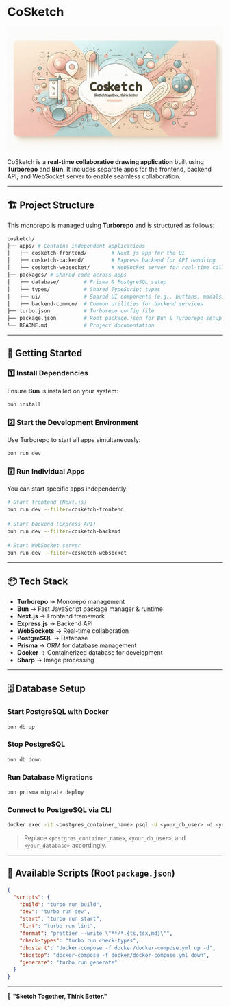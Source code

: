 # CoSketch

![CoSketch banner](https://github.com/NarsiBhati-Dev/CoSketch/blob/master/apps/cosketch-frontend/public/images/social-banner-4.jpeg?raw=true)

CoSketch is a **real-time collaborative drawing application** built using **Turborepo** and **Bun**. It includes separate apps for the frontend, backend API, and WebSocket server to enable seamless collaboration.

---

## 🏗 Project Structure

This monorepo is managed using **Turborepo** and is structured as follows:

```sh
cosketch/
├── apps/ # Contains independent applications
│   ├── cosketch-frontend/        # Next.js app for the UI
│   ├── cosketch-backend/         # Express backend for API handling
│   ├── cosketch-websocket/       # WebSocket server for real-time collaboration
├── packages/ # Shared code across apps
│   ├── database/        # Prisma & PostgreSQL setup
│   ├── types/           # Shared TypeScript types
│   ├── ui/              # Shared UI components (e.g., buttons, modals)
│   ├── backend-common/  # Common utilities for backend services
├── turbo.json           # Turborepo config file
├── package.json         # Root package.json for Bun & Turborepo setup
└── README.md            # Project documentation
```

---

## 🚀 Getting Started

### 1️⃣ Install Dependencies

Ensure **Bun** is installed on your system:

```sh
bun install
```

### 2️⃣ Start the Development Environment

Use Turborepo to start all apps simultaneously:

```sh
bun run dev
```

### 3️⃣ Run Individual Apps

You can start specific apps independently:

```sh
# Start frontend (Next.js)
bun run dev --filter=cosketch-frontend

# Start backend (Express API)
bun run dev --filter=cosketch-backend

# Start WebSocket server
bun run dev --filter=cosketch-websocket
```

---

## 📦 Tech Stack

- **Turborepo** → Monorepo management
- **Bun** → Fast JavaScript package manager & runtime
- **Next.js** → Frontend framework
- **Express.js** → Backend API
- **WebSockets** → Real-time collaboration
- **PostgreSQL** → Database
- **Prisma** → ORM for database management
- **Docker** → Containerized database for development
- **Sharp** → Image processing

---

## 🗄 Database Setup

### Start PostgreSQL with Docker

```sh
bun db:up
```

### Stop PostgreSQL

```sh
bun db:down
```

### Run Database Migrations

```sh
bun prisma migrate deploy
```

### Connect to PostgreSQL via CLI

```sh
docker exec -it <postgres_container_name> psql -U <your_db_user> -d <your_database>
```

> Replace `<postgres_container_name>`, `<your_db_user>`, and `<your_database>` accordingly.

---

## 📜 Available Scripts (Root `package.json`)

```json
{
  "scripts": {
    "build": "turbo run build",
    "dev": "turbo run dev",
    "start": "turbo run start",
    "lint": "turbo run lint",
    "format": "prettier --write \"**/*.{ts,tsx,md}\"",
    "check-types": "turbo run check-types",
    "db:start": "docker-compose -f docker/docker-compose.yml up -d",
    "db:stop": "docker-compose -f docker/docker-compose.yml down",
    "generate": "turbo run generate"
  }
}
```

---

🚀 **"Sketch Together, Think Better."**
